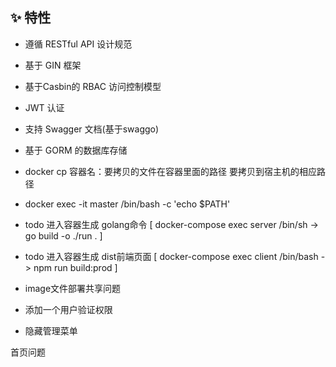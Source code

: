 ## ✨ 特性

- 遵循 RESTful API 设计规范

- 基于 GIN 框架

- 基于Casbin的 RBAC 访问控制模型

- JWT 认证

- 支持 Swagger 文档(基于swaggo)

- 基于 GORM 的数据库存储


-  docker cp 容器名：要拷贝的文件在容器里面的路径       要拷贝到宿主机的相应路径
-  docker exec -it master /bin/bash -c 'echo $PATH'




- todo 进入容器生成 golang命令   [ docker-compose exec server /bin/sh  ->  go build -o ./run . ]
- todo 进入容器生成 dist前端页面  [ docker-compose exec client /bin/bash  ->   npm run build:prod ]


- image文件部署共享问题


- 添加一个用户验证权限
- 隐藏管理菜单

首页问题